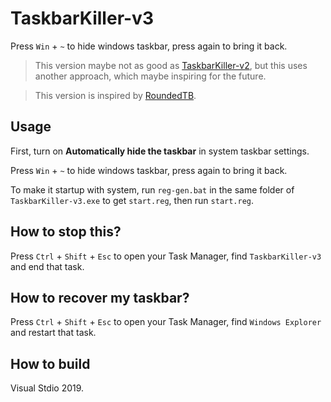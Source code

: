 # TaskbarKiller-v3

Press `Win` + `~` to hide windows taskbar, press again to bring it back.

> This version maybe not as good as [TaskbarKiller-v2](https://github.com/DiscreteTom/TaskbarKiller-v2), but this uses another approach, which maybe inspiring for the future.

> This version is inspired by [RoundedTB](https://github.com/torchgm/RoundedTB).

## Usage

First, turn on **Automatically hide the taskbar** in system taskbar settings.

Press `Win` + `~` to hide windows taskbar, press again to bring it back.

To make it startup with system, run `reg-gen.bat` in the same folder of `TaskbarKiller-v3.exe` to get `start.reg`, then run `start.reg`.

## How to stop this?

Press `Ctrl` + `Shift` + `Esc` to open your Task Manager, find `TaskbarKiller-v3` and end that task.

## How to recover my taskbar?

Press `Ctrl` + `Shift` + `Esc` to open your Task Manager, find `Windows Explorer` and restart that task.

## How to build

Visual Stdio 2019.
